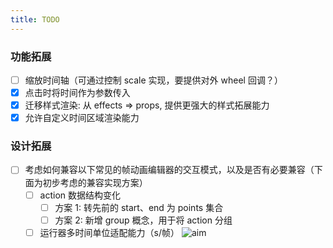 ```yaml
---
title: TODO
---
```


### 功能拓展

- [ ] 缩放时间轴（可通过控制 scale 实现，要提供对外 wheel 回调？）
- [x] 点击时将时间作为参数传入
- [x] 迁移样式渲染: 从 effects => props, 提供更强大的样式拓展能力
- [x] 允许自定义时间区域渲染能力

### 设计拓展

- [ ] 考虑如何兼容以下常见的帧动画编辑器的交互模式，以及是否有必要兼容（下面为初步考虑的兼容实现方案）
  - [ ] action 数据结构变化
    - [ ] 方案 1: 转先前的 start、end 为 points 集合
    - [ ] 方案 2: 新增 group 概念，用于将 action 分组
  - [ ] 运行器多时间单位适配能力（s/帧）
        ![aim](/assets/aim.png)
